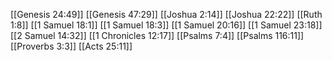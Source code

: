 [[Genesis 24:49]]
[[Genesis 47:29]]
[[Joshua 2:14]]
[[Joshua 22:22]]
[[Ruth 1:8]]
[[1 Samuel 18:1]]
[[1 Samuel 18:3]]
[[1 Samuel 20:16]]
[[1 Samuel 23:18]]
[[2 Samuel 14:32]]
[[1 Chronicles 12:17]]
[[Psalms 7:4]]
[[Psalms 116:11]]
[[Proverbs 3:3]]
[[Acts 25:11]]
